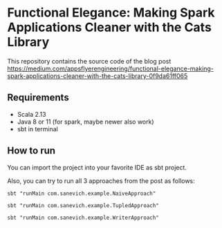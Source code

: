 # Functional Elegance: Making Spark Applications Cleaner with the Cats Library
This repository contains the source code of the blog post https://medium.com/appsflyerengineering/functional-elegance-making-spark-applications-cleaner-with-the-cats-library-0f9da61ff065

## Requirements
* Scala 2.13
* Java 8 or 11 (for spark, maybe newer also work)
* sbt in terminal

## How to run
You can import the project into your favorite IDE as sbt project.

Also, you can try to run all 3 approaches from the post as follows:

```shell
sbt "runMain com.sanevich.example.NaiveApproach"
```
```shell
sbt "runMain com.sanevich.example.TupledApproach"
```
```shell
sbt "runMain com.sanevich.example.WriterApproach"
```